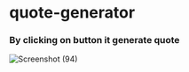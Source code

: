 # quote-generator
### By clicking on button it generate quote
![Screenshot (94)](https://user-images.githubusercontent.com/55022376/90886419-f6687e00-e3cf-11ea-8660-4fbca9044c27.png)
